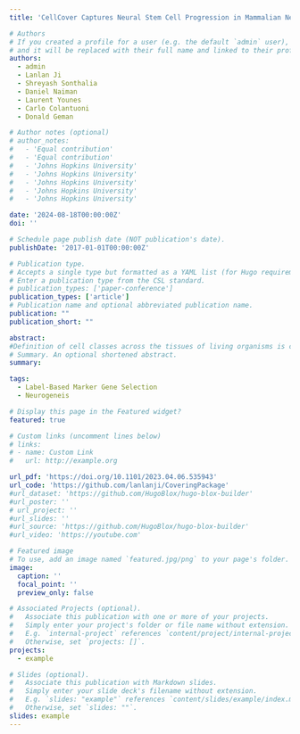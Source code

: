 ```yaml
---
title: 'CellCover Captures Neural Stem Cell Progression in Mammalian Neocortical Development'

# Authors
# If you created a profile for a user (e.g. the default `admin` user), write the username (folder name) here
# and it will be replaced with their full name and linked to their profile.
authors:
  - admin
  - Lanlan Ji
  - Shreyash Sonthalia
  - Daniel Naiman
  - Laurent Younes
  - Carlo Colantuoni
  - Donald Geman

# Author notes (optional)
# author_notes:
#   - 'Equal contribution'
#   - 'Equal contribution'
#   - 'Johns Hopkins University'
#   - 'Johns Hopkins University'
#   - 'Johns Hopkins University'
#   - 'Johns Hopkins University'
#   - 'Johns Hopkins University'

date: '2024-08-18T00:00:00Z'
doi: ''

# Schedule page publish date (NOT publication's date).
publishDate: '2017-01-01T00:00:00Z'

# Publication type.
# Accepts a single type but formatted as a YAML list (for Hugo requirements).
# Enter a publication type from the CSL standard.
# publication_types: ['paper-conference']
publication_types: ['article']
# Publication name and optional abbreviated publication name.
publication: ""
publication_short: ""

abstract: 
#Definition of cell classes across the tissues of living organisms is central in the analysis of growing atlases of single-cell RNA sequencing (scRNA-seq) data across biomedicine. Marker genes for cell classes are most often defined by differential expression (DE) methods that serially assess individual genes across landscapes of diverse cells. This serial approach has been extremely useful, but is limited because it ignores possible redundancy or complementarity across genes that can only be captured by analyzing multiple genes simultaneously. We aim to identify discriminating *panels* of genes. To efficiently explore the vast space of possible marker panels, leverage the large number of cells often sequenced, and overcome zero-inflation in scRNA-seq data, we propose viewing gene panel selection as a variation of the "minimal set-covering problem" in combinatorial optimization. We show that this new method, CellCover, performs as good or better than DE and other methods in defining cell-type discriminating gene panels, but captures cell class-specific signals that are distinct from those defined by DE methods. Transfer learning experiments across mouse, primate, and human data demonstrate that CellCover identifies markers of conserved cell classes in neurogenesis, as well as developmental progression in both progenitors and neurons. Exploring markers of human outer radial glia (oRG, or basal RG) across mammals, we show that transcriptomic elements of this key cell type in the expansion of the human cortex appeared in gliogenic precursors of the rodent before the full program emerged in neurogenic cells of the primate lineage. We have assembled the public datasets we use in this report within the NeMO analytics multi-omic data exploration environment, where the expression of individual genes [NeMO Individual Genes](https://nemoanalytics.org/p?&l=CellCover&g=HOPX) and marker gene panels can be freely explored [NeMO: Telley 3 Sets Covering Panels](https://nemoanalytics.org/p?p=p&l=CellCover&c=TelleyCellCover3sets&algo=binary), [NeMO: Telley 12 Sets Covering Panels](https://nemoanalytics.org/p?p=p&l=CellCover&c=TelleyCellCover12sets&algo=binary), and [NeMO: Sorted Brain Cell Covering Panels](https://nemoanalytics.org/p?p=p&l=CellCover&c=LiuCellCoverSorted&algo=binary). CellCover is available in [CellCover R](https://github.com/lanlanji/CoveringPackage) and [CellCover Python]({https://pypi.org/project/CellCover/).
# Summary. An optional shortened abstract.
summary: 

tags:
  - Label-Based Marker Gene Selection
  - Neurogeneis

# Display this page in the Featured widget?
featured: true

# Custom links (uncomment lines below)
# links:
# - name: Custom Link
#   url: http://example.org

url_pdf: 'https://doi.org/10.1101/2023.04.06.535943'
url_code: 'https://github.com/lanlanji/CoveringPackage'
#url_dataset: 'https://github.com/HugoBlox/hugo-blox-builder'
#url_poster: ''
# url_project: ''
#url_slides: ''
#url_source: 'https://github.com/HugoBlox/hugo-blox-builder'
#url_video: 'https://youtube.com'

# Featured image
# To use, add an image named `featured.jpg/png` to your page's folder.
image:
  caption: ''
  focal_point: ''
  preview_only: false

# Associated Projects (optional).
#   Associate this publication with one or more of your projects.
#   Simply enter your project's folder or file name without extension.
#   E.g. `internal-project` references `content/project/internal-project/index.md`.
#   Otherwise, set `projects: []`.
projects:
  - example

# Slides (optional).
#   Associate this publication with Markdown slides.
#   Simply enter your slide deck's filename without extension.
#   E.g. `slides: "example"` references `content/slides/example/index.md`.
#   Otherwise, set `slides: ""`.
slides: example
---
```

